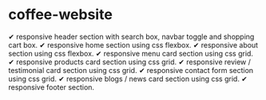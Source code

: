 ﻿# coffee-website

✔ responsive header section with search box, navbar toggle and shopping cart box.
✔ responsive home section using css flexbox.
✔ responsive about section using css flexbox.
✔ responsive menu card section using css grid.
✔ responsive products card section using css grid.
✔ responsive review / testimonial card section using css grid.
✔ responsive contact form section using css grid.
✔ responsive blogs / news card section using css grid.
✔ responsive footer section.


